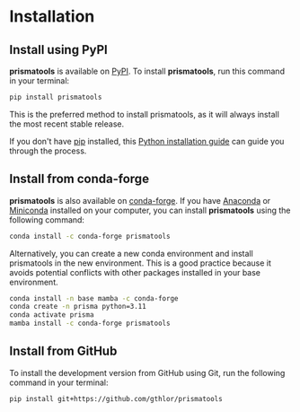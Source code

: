 # Installation

## Install using PyPI

**prismatools** is available on [PyPI](https://pypi.org/). To install **prismatools**, run this command in your terminal:

```bash
pip install prismatools
```

This is the preferred method to install prismatools, as it will always install the most recent stable release.

If you don't have [pip](https://pip.pypa.io) installed, this [Python installation guide](http://docs.python-guide.org/en/latest/starting/installation/) can guide you through the process.

## Install from conda-forge

**prismatools** is also available on [conda-forge](https://anaconda.org/conda-forge/prismatools). If you have [Anaconda](https://www.anaconda.com/distribution/#download-section) or [Miniconda](https://docs.conda.io/en/latest/miniconda.html) installed on your computer, you can install **prismatools** using the following command:

```bash
conda install -c conda-forge prismatools
```

Alternatively, you can create a new conda environment and install prismatools in the new environment. This is a good practice because it avoids potential conflicts with other packages installed in your base environment.

```bash
conda install -n base mamba -c conda-forge
conda create -n prisma python=3.11
conda activate prisma
mamba install -c conda-forge prismatools
```

## Install from GitHub

To install the development version from GitHub using Git, run the following command in your terminal:

```bash
pip install git+https://github.com/gthlor/prismatools
```
